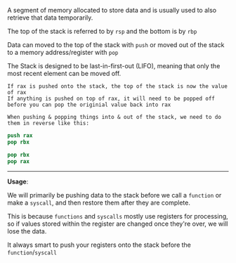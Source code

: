 
A segment of memory allocated to store data and is usually used to also retrieve that data temporarily.

The top of the stack is referred to by `rsp` and the bottom is by `rbp` 

Data can moved to the top of the stack with `push` 
or moved out of the stack to a memory address/register with `pop` 

The Stack is designed to be last-in-first-out (LIFO), meaning that only the most recent element can be moved off. 

	If rax is pushed onto the stack, the top of the stack is now the value of rax
	If anything is pushed on top of rax, it will need to be popped off before you can pop the originial value back into rax

	When pushing & popping things into & out of the stack, we need to do them in reverse like this: 

```nasm
push rax
pop rbx

pop rbx
pop rax
```
-------------------------------------------

**Usage**: 

We will primarily be pushing data to the stack before we call a `function` or make a `syscall`, and then restore them after they are complete. 

This is because `functions` and `syscalls` mostly use registers for processing, so if values stored within the register are changed once they're over, we will lose the data. 

It always smart to push your registers onto the stack before the `function`/`syscall`





